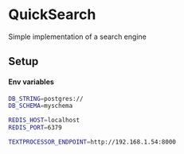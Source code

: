 # QuickSearch
Simple implementation of a search engine


## Setup
#### Env variables
```sh
DB_STRING=postgres://
DB_SCHEMA=myschema

REDIS_HOST=localhost
REDIS_PORT=6379

TEXTPROCESSOR_ENDPOINT=http://192.168.1.54:8000
```